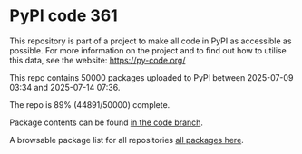 # PyPI code 361

This repository is part of a project to make all code in PyPI as accessible as possible. For more information 
on the project and to find out how to utilise this data, see the website: https://py-code.org/

This repo contains 50000 packages uploaded to PyPI between 
2025-07-09 03:34 and 2025-07-14 07:36.

The repo is 89% (44891/50000) complete.

Package contents can be found [in the code branch](https://github.com/pypi-data/pypi-mirror-361/tree/code/packages).

A browsable package list for all repositories [all packages here](https://py-code.org/repositories/pypi-mirror-361).


